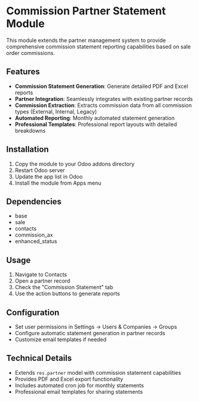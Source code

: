 # Commission Partner Statement Module

This module extends the partner management system to provide comprehensive commission statement reporting capabilities based on sale order commissions.

## Features

- **Commission Statement Generation**: Generate detailed PDF and Excel reports
- **Partner Integration**: Seamlessly integrates with existing partner records
- **Commission Extraction**: Extracts commission data from all commission types (External, Internal, Legacy)
- **Automated Reporting**: Monthly automated statement generation
- **Professional Templates**: Professional report layouts with detailed breakdowns

## Installation

1. Copy the module to your Odoo addons directory
2. Restart Odoo server
3. Update the app list in Odoo
4. Install the module from Apps menu

## Dependencies

- base
- sale
- contacts
- commission_ax
- enhanced_status

## Usage

1. Navigate to Contacts
2. Open a partner record
3. Check the "Commission Statement" tab
4. Use the action buttons to generate reports

## Configuration

- Set user permissions in Settings → Users & Companies → Groups
- Configure automatic statement generation in partner records
- Customize email templates if needed

## Technical Details

- Extends `res.partner` model with commission statement capabilities
- Provides PDF and Excel export functionality
- Includes automated cron job for monthly statements
- Professional email templates for sharing statements

